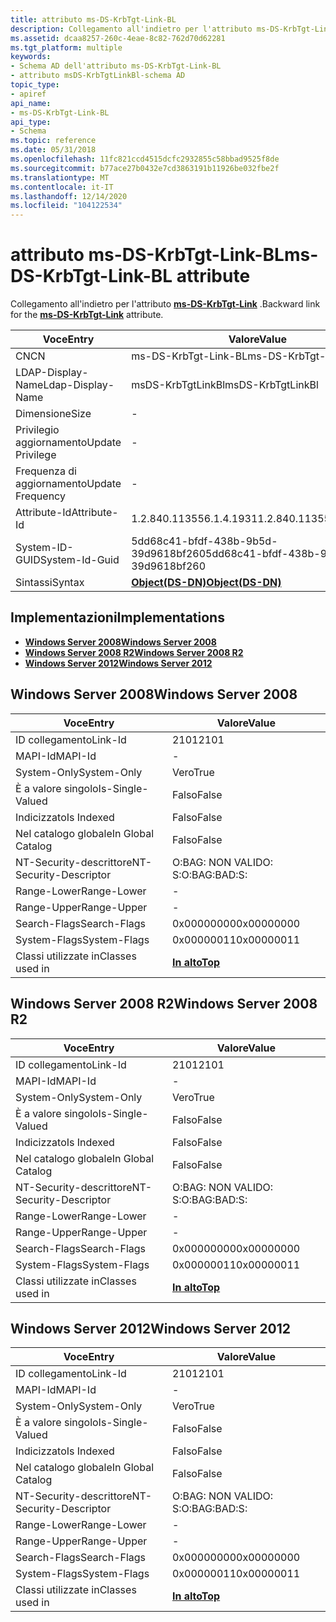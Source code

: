 ```yaml
---
title: attributo ms-DS-KrbTgt-Link-BL
description: Collegamento all'indietro per l'attributo ms-DS-KrbTgt-Link.
ms.assetid: dcaa8257-260c-4eae-8c82-762d70d62281
ms.tgt_platform: multiple
keywords:
- Schema AD dell'attributo ms-DS-KrbTgt-Link-BL
- attributo msDS-KrbTgtLinkBl-schema AD
topic_type:
- apiref
api_name:
- ms-DS-KrbTgt-Link-BL
api_type:
- Schema
ms.topic: reference
ms.date: 05/31/2018
ms.openlocfilehash: 11fc821ccd4515dcfc2932855c58bbad9525f8de
ms.sourcegitcommit: b77ace27b0432e7cd3863191b11926be032fbe2f
ms.translationtype: MT
ms.contentlocale: it-IT
ms.lasthandoff: 12/14/2020
ms.locfileid: "104122534"
---
```

# <a name="ms-ds-krbtgt-link-bl-attribute"></a><span data-ttu-id="eace6-105">attributo ms-DS-KrbTgt-Link-BL</span><span class="sxs-lookup"><span data-stu-id="eace6-105">ms-DS-KrbTgt-Link-BL attribute</span></span>

<span data-ttu-id="eace6-106">Collegamento all'indietro per l'attributo [**ms-DS-KrbTgt-Link**](a-msds-krbtgtlink.md) .</span><span class="sxs-lookup"><span data-stu-id="eace6-106">Backward link for the [**ms-DS-KrbTgt-Link**](a-msds-krbtgtlink.md) attribute.</span></span>



| <span data-ttu-id="eace6-107">Voce</span><span class="sxs-lookup"><span data-stu-id="eace6-107">Entry</span></span> | <span data-ttu-id="eace6-108">Valore</span><span class="sxs-lookup"><span data-stu-id="eace6-108">Value</span></span> |
|-------------------|-----------------------------------------|
| <span data-ttu-id="eace6-109">CN</span><span class="sxs-lookup"><span data-stu-id="eace6-109">CN</span></span>                | <span data-ttu-id="eace6-110">ms-DS-KrbTgt-Link-BL</span><span class="sxs-lookup"><span data-stu-id="eace6-110">ms-DS-KrbTgt-Link-BL</span></span>                    |
| <span data-ttu-id="eace6-111">LDAP-Display-Name</span><span class="sxs-lookup"><span data-stu-id="eace6-111">Ldap-Display-Name</span></span> | <span data-ttu-id="eace6-112">msDS-KrbTgtLinkBl</span><span class="sxs-lookup"><span data-stu-id="eace6-112">msDS-KrbTgtLinkBl</span></span>                       |
| <span data-ttu-id="eace6-113">Dimensione</span><span class="sxs-lookup"><span data-stu-id="eace6-113">Size</span></span>              | \-                                      |
| <span data-ttu-id="eace6-114">Privilegio aggiornamento</span><span class="sxs-lookup"><span data-stu-id="eace6-114">Update Privilege</span></span>  | \-                                      |
| <span data-ttu-id="eace6-115">Frequenza di aggiornamento</span><span class="sxs-lookup"><span data-stu-id="eace6-115">Update Frequency</span></span>  | \-                                      |
| <span data-ttu-id="eace6-116">Attribute-Id</span><span class="sxs-lookup"><span data-stu-id="eace6-116">Attribute-Id</span></span>      | <span data-ttu-id="eace6-117">1.2.840.113556.1.4.1931</span><span class="sxs-lookup"><span data-stu-id="eace6-117">1.2.840.113556.1.4.1931</span></span>                 |
| <span data-ttu-id="eace6-118">System-ID-GUID</span><span class="sxs-lookup"><span data-stu-id="eace6-118">System-Id-Guid</span></span>    | <span data-ttu-id="eace6-119">5dd68c41-bfdf-438b-9b5d-39d9618bf260</span><span class="sxs-lookup"><span data-stu-id="eace6-119">5dd68c41-bfdf-438b-9b5d-39d9618bf260</span></span>    |
| <span data-ttu-id="eace6-120">Sintassi</span><span class="sxs-lookup"><span data-stu-id="eace6-120">Syntax</span></span>            | [<span data-ttu-id="eace6-121">**Object(DS-DN)**</span><span class="sxs-lookup"><span data-stu-id="eace6-121">**Object(DS-DN)**</span></span>](s-object-ds-dn.md) |



## <a name="implementations"></a><span data-ttu-id="eace6-122">Implementazioni</span><span class="sxs-lookup"><span data-stu-id="eace6-122">Implementations</span></span>

-   [<span data-ttu-id="eace6-123">**Windows Server 2008**</span><span class="sxs-lookup"><span data-stu-id="eace6-123">**Windows Server 2008**</span></span>](#windows-server-2008)
-   [<span data-ttu-id="eace6-124">**Windows Server 2008 R2**</span><span class="sxs-lookup"><span data-stu-id="eace6-124">**Windows Server 2008 R2**</span></span>](#windows-server-2008-r2)
-   [<span data-ttu-id="eace6-125">**Windows Server 2012**</span><span class="sxs-lookup"><span data-stu-id="eace6-125">**Windows Server 2012**</span></span>](#windows-server-2012)

## <a name="windows-server-2008"></a><span data-ttu-id="eace6-126">Windows Server 2008</span><span class="sxs-lookup"><span data-stu-id="eace6-126">Windows Server 2008</span></span>



| <span data-ttu-id="eace6-127">Voce</span><span class="sxs-lookup"><span data-stu-id="eace6-127">Entry</span></span> | <span data-ttu-id="eace6-128">Valore</span><span class="sxs-lookup"><span data-stu-id="eace6-128">Value</span></span> |
|------------------------|---------------------------------|
| <span data-ttu-id="eace6-129">ID collegamento</span><span class="sxs-lookup"><span data-stu-id="eace6-129">Link-Id</span></span>                | <span data-ttu-id="eace6-130">2101</span><span class="sxs-lookup"><span data-stu-id="eace6-130">2101</span></span>                            |
| <span data-ttu-id="eace6-131">MAPI-Id</span><span class="sxs-lookup"><span data-stu-id="eace6-131">MAPI-Id</span></span>                | \-                              |
| <span data-ttu-id="eace6-132">System-Only</span><span class="sxs-lookup"><span data-stu-id="eace6-132">System-Only</span></span>            | <span data-ttu-id="eace6-133">Vero</span><span class="sxs-lookup"><span data-stu-id="eace6-133">True</span></span>                            |
| <span data-ttu-id="eace6-134">È a valore singolo</span><span class="sxs-lookup"><span data-stu-id="eace6-134">Is-Single-Valued</span></span>       | <span data-ttu-id="eace6-135">Falso</span><span class="sxs-lookup"><span data-stu-id="eace6-135">False</span></span>                           |
| <span data-ttu-id="eace6-136">Indicizzato</span><span class="sxs-lookup"><span data-stu-id="eace6-136">Is Indexed</span></span>             | <span data-ttu-id="eace6-137">Falso</span><span class="sxs-lookup"><span data-stu-id="eace6-137">False</span></span>                           |
| <span data-ttu-id="eace6-138">Nel catalogo globale</span><span class="sxs-lookup"><span data-stu-id="eace6-138">In Global Catalog</span></span>      | <span data-ttu-id="eace6-139">Falso</span><span class="sxs-lookup"><span data-stu-id="eace6-139">False</span></span>                           |
| <span data-ttu-id="eace6-140">NT-Security-descrittore</span><span class="sxs-lookup"><span data-stu-id="eace6-140">NT-Security-Descriptor</span></span> | <span data-ttu-id="eace6-141">O:BAG: NON VALIDO: S:</span><span class="sxs-lookup"><span data-stu-id="eace6-141">O:BAG:BAD:S:</span></span>                    |
| <span data-ttu-id="eace6-142">Range-Lower</span><span class="sxs-lookup"><span data-stu-id="eace6-142">Range-Lower</span></span>            | \-                              |
| <span data-ttu-id="eace6-143">Range-Upper</span><span class="sxs-lookup"><span data-stu-id="eace6-143">Range-Upper</span></span>            | \-                              |
| <span data-ttu-id="eace6-144">Search-Flags</span><span class="sxs-lookup"><span data-stu-id="eace6-144">Search-Flags</span></span>           | <span data-ttu-id="eace6-145">0x00000000</span><span class="sxs-lookup"><span data-stu-id="eace6-145">0x00000000</span></span>                      |
| <span data-ttu-id="eace6-146">System-Flags</span><span class="sxs-lookup"><span data-stu-id="eace6-146">System-Flags</span></span>           | <span data-ttu-id="eace6-147">0x00000011</span><span class="sxs-lookup"><span data-stu-id="eace6-147">0x00000011</span></span>                      |
| <span data-ttu-id="eace6-148">Classi utilizzate in</span><span class="sxs-lookup"><span data-stu-id="eace6-148">Classes used in</span></span>        | [<span data-ttu-id="eace6-149">**In alto**</span><span class="sxs-lookup"><span data-stu-id="eace6-149">**Top**</span></span>](c-top.md)<br/> |



## <a name="windows-server-2008-r2"></a><span data-ttu-id="eace6-150">Windows Server 2008 R2</span><span class="sxs-lookup"><span data-stu-id="eace6-150">Windows Server 2008 R2</span></span>



| <span data-ttu-id="eace6-151">Voce</span><span class="sxs-lookup"><span data-stu-id="eace6-151">Entry</span></span> | <span data-ttu-id="eace6-152">Valore</span><span class="sxs-lookup"><span data-stu-id="eace6-152">Value</span></span> |
|------------------------|---------------------------------|
| <span data-ttu-id="eace6-153">ID collegamento</span><span class="sxs-lookup"><span data-stu-id="eace6-153">Link-Id</span></span>                | <span data-ttu-id="eace6-154">2101</span><span class="sxs-lookup"><span data-stu-id="eace6-154">2101</span></span>                            |
| <span data-ttu-id="eace6-155">MAPI-Id</span><span class="sxs-lookup"><span data-stu-id="eace6-155">MAPI-Id</span></span>                | \-                              |
| <span data-ttu-id="eace6-156">System-Only</span><span class="sxs-lookup"><span data-stu-id="eace6-156">System-Only</span></span>            | <span data-ttu-id="eace6-157">Vero</span><span class="sxs-lookup"><span data-stu-id="eace6-157">True</span></span>                            |
| <span data-ttu-id="eace6-158">È a valore singolo</span><span class="sxs-lookup"><span data-stu-id="eace6-158">Is-Single-Valued</span></span>       | <span data-ttu-id="eace6-159">Falso</span><span class="sxs-lookup"><span data-stu-id="eace6-159">False</span></span>                           |
| <span data-ttu-id="eace6-160">Indicizzato</span><span class="sxs-lookup"><span data-stu-id="eace6-160">Is Indexed</span></span>             | <span data-ttu-id="eace6-161">Falso</span><span class="sxs-lookup"><span data-stu-id="eace6-161">False</span></span>                           |
| <span data-ttu-id="eace6-162">Nel catalogo globale</span><span class="sxs-lookup"><span data-stu-id="eace6-162">In Global Catalog</span></span>      | <span data-ttu-id="eace6-163">Falso</span><span class="sxs-lookup"><span data-stu-id="eace6-163">False</span></span>                           |
| <span data-ttu-id="eace6-164">NT-Security-descrittore</span><span class="sxs-lookup"><span data-stu-id="eace6-164">NT-Security-Descriptor</span></span> | <span data-ttu-id="eace6-165">O:BAG: NON VALIDO: S:</span><span class="sxs-lookup"><span data-stu-id="eace6-165">O:BAG:BAD:S:</span></span>                    |
| <span data-ttu-id="eace6-166">Range-Lower</span><span class="sxs-lookup"><span data-stu-id="eace6-166">Range-Lower</span></span>            | \-                              |
| <span data-ttu-id="eace6-167">Range-Upper</span><span class="sxs-lookup"><span data-stu-id="eace6-167">Range-Upper</span></span>            | \-                              |
| <span data-ttu-id="eace6-168">Search-Flags</span><span class="sxs-lookup"><span data-stu-id="eace6-168">Search-Flags</span></span>           | <span data-ttu-id="eace6-169">0x00000000</span><span class="sxs-lookup"><span data-stu-id="eace6-169">0x00000000</span></span>                      |
| <span data-ttu-id="eace6-170">System-Flags</span><span class="sxs-lookup"><span data-stu-id="eace6-170">System-Flags</span></span>           | <span data-ttu-id="eace6-171">0x00000011</span><span class="sxs-lookup"><span data-stu-id="eace6-171">0x00000011</span></span>                      |
| <span data-ttu-id="eace6-172">Classi utilizzate in</span><span class="sxs-lookup"><span data-stu-id="eace6-172">Classes used in</span></span>        | [<span data-ttu-id="eace6-173">**In alto**</span><span class="sxs-lookup"><span data-stu-id="eace6-173">**Top**</span></span>](c-top.md)<br/> |



## <a name="windows-server-2012"></a><span data-ttu-id="eace6-174">Windows Server 2012</span><span class="sxs-lookup"><span data-stu-id="eace6-174">Windows Server 2012</span></span>



| <span data-ttu-id="eace6-175">Voce</span><span class="sxs-lookup"><span data-stu-id="eace6-175">Entry</span></span> | <span data-ttu-id="eace6-176">Valore</span><span class="sxs-lookup"><span data-stu-id="eace6-176">Value</span></span> |
|------------------------|---------------------------------|
| <span data-ttu-id="eace6-177">ID collegamento</span><span class="sxs-lookup"><span data-stu-id="eace6-177">Link-Id</span></span>                | <span data-ttu-id="eace6-178">2101</span><span class="sxs-lookup"><span data-stu-id="eace6-178">2101</span></span>                            |
| <span data-ttu-id="eace6-179">MAPI-Id</span><span class="sxs-lookup"><span data-stu-id="eace6-179">MAPI-Id</span></span>                | \-                              |
| <span data-ttu-id="eace6-180">System-Only</span><span class="sxs-lookup"><span data-stu-id="eace6-180">System-Only</span></span>            | <span data-ttu-id="eace6-181">Vero</span><span class="sxs-lookup"><span data-stu-id="eace6-181">True</span></span>                            |
| <span data-ttu-id="eace6-182">È a valore singolo</span><span class="sxs-lookup"><span data-stu-id="eace6-182">Is-Single-Valued</span></span>       | <span data-ttu-id="eace6-183">Falso</span><span class="sxs-lookup"><span data-stu-id="eace6-183">False</span></span>                           |
| <span data-ttu-id="eace6-184">Indicizzato</span><span class="sxs-lookup"><span data-stu-id="eace6-184">Is Indexed</span></span>             | <span data-ttu-id="eace6-185">Falso</span><span class="sxs-lookup"><span data-stu-id="eace6-185">False</span></span>                           |
| <span data-ttu-id="eace6-186">Nel catalogo globale</span><span class="sxs-lookup"><span data-stu-id="eace6-186">In Global Catalog</span></span>      | <span data-ttu-id="eace6-187">Falso</span><span class="sxs-lookup"><span data-stu-id="eace6-187">False</span></span>                           |
| <span data-ttu-id="eace6-188">NT-Security-descrittore</span><span class="sxs-lookup"><span data-stu-id="eace6-188">NT-Security-Descriptor</span></span> | <span data-ttu-id="eace6-189">O:BAG: NON VALIDO: S:</span><span class="sxs-lookup"><span data-stu-id="eace6-189">O:BAG:BAD:S:</span></span>                    |
| <span data-ttu-id="eace6-190">Range-Lower</span><span class="sxs-lookup"><span data-stu-id="eace6-190">Range-Lower</span></span>            | \-                              |
| <span data-ttu-id="eace6-191">Range-Upper</span><span class="sxs-lookup"><span data-stu-id="eace6-191">Range-Upper</span></span>            | \-                              |
| <span data-ttu-id="eace6-192">Search-Flags</span><span class="sxs-lookup"><span data-stu-id="eace6-192">Search-Flags</span></span>           | <span data-ttu-id="eace6-193">0x00000000</span><span class="sxs-lookup"><span data-stu-id="eace6-193">0x00000000</span></span>                      |
| <span data-ttu-id="eace6-194">System-Flags</span><span class="sxs-lookup"><span data-stu-id="eace6-194">System-Flags</span></span>           | <span data-ttu-id="eace6-195">0x00000011</span><span class="sxs-lookup"><span data-stu-id="eace6-195">0x00000011</span></span>                      |
| <span data-ttu-id="eace6-196">Classi utilizzate in</span><span class="sxs-lookup"><span data-stu-id="eace6-196">Classes used in</span></span>        | [<span data-ttu-id="eace6-197">**In alto**</span><span class="sxs-lookup"><span data-stu-id="eace6-197">**Top**</span></span>](c-top.md)<br/> |



 

 





